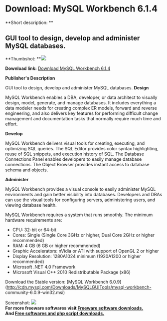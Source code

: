 # Download: MySQL Workbench 6.1.4

**Short description: **

## GUI tool to design, develop and administer MySQL databases.

  
**Thumbshot: **![](http://www.freewarefiles.com/screenshot/mysqlworkbench_md.jpg)   
  
**Download link:** [Download MySQL Workbench 6.1.4](http://freesoftwares.boysofts.com/MySQL-Workbench_program_77691.html)  
  

**Publisher's Description**  
  

GUI tool to design, develop and administer MySQL databases. **Design**

MySQL Workbench enables a DBA, developer, or data architect to visually
design, model, generate, and manage databases. It includes everything a data
modeler needs for creating complex ER models, forward and reverse engineering,
and also delivers key features for performing difficult change management and
documentation tasks that normally require much time and effort.

**Develop**

MySQL Workbench delivers visual tools for creating, executing, and optimizing
SQL queries. The SQL Editor provides color syntax highlighting, reuse of SQL
snippets, and execution history of SQL. The Database Connections Panel enables
developers to easily manage database connections. The Object Browser provides
instant access to database schema and objects.

**Administer**

MySQL Workbench provides a visual console to easily administer MySQL
environments and gain better visibility into databases. Developers and DBAs
can use the visual tools for configuring servers, administering users, and
viewing database health.

MySQL Workbench requires a system that runs smoothly. The minimum hardware
requirements are:

  * CPU: 32-bit or 64-bit
  * Cores: Single (Single Core 3GHz or higher, Dual Core 2GHz or higher recommended)
  * RAM: 4 GB (6 GB or higher recommended)
  * Graphic Accelerators: nVidia or ATI with support of OpenGL 2 or higher
  * Display Resolution: 1280A1024 minimum (1920A1200 or higher recommended)
  * Microsoft .NET 4.0 Framework
  * Microsoft Visual C++ 2010 Redistributable Package (x86)

Download the Stable version: [MySQL Workbench
6.0.9](http://cdn.mysql.com/Downloads/MySQLGUITools/mysql-workbench-
community-6.0.9-win32.msi)

  
  
Screenshot: ![](http://www.freewarefiles.com/screenshot/mysqlworkbench.jpg)  
**For more freeware softwares visit [Freeware software downloads.](http://freesoftwares.boysofts.com/)**   
**And [Free softwares and php script downloads.](http://www.boysofts.com/)**

